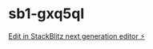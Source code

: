# sb1-gxq5ql

[Edit in StackBlitz next generation editor ⚡️](https://stackblitz.com/~/github.com/ZWRLDZ/sb1-gxq5ql)